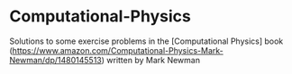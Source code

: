 # Computational-Physics

Solutions to some exercise problems in the [Computational Physics] book (https://www.amazon.com/Computational-Physics-Mark-Newman/dp/1480145513) written by Mark Newman
